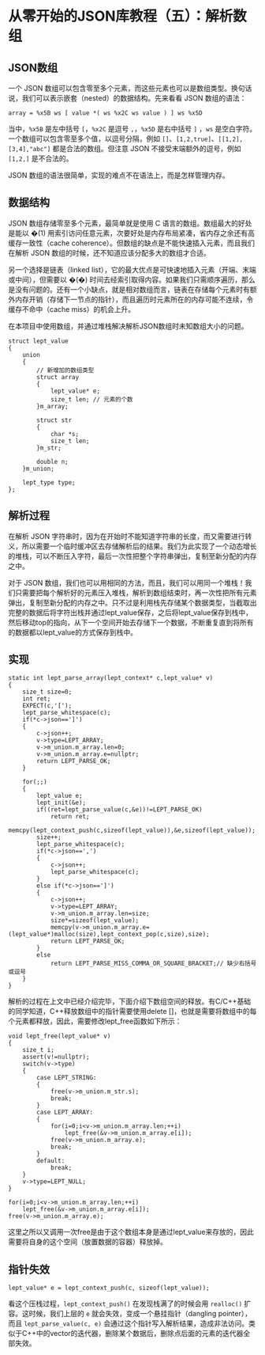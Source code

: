 # 从零开始的JSON库教程（五）：解析数组
## JSON数组

一个 JSON 数组可以包含零至多个元素，而这些元素也可以是数组类型。换句话说，我们可以表示嵌套（nested）的数据结构。先来看看 JSON 数组的语法：

```
array = %x5B ws [ value *( ws %x2C ws value ) ] ws %x5D
```

当中，`%x5B` 是左中括号 `[`，`%x2C` 是逗号 `,`，`%x5D` 是右中括号 `]` ，`ws` 是空白字符。一个数组可以包含零至多个值，以逗号分隔，例如 `[]`、`[1,2,true]`、`[[1,2],[3,4],"abc"]` 都是合法的数组。但注意 JSON 不接受末端额外的逗号，例如 `[1,2,]` 是不合法的。

JSON 数组的语法很简单，实现的难点不在语法上，而是怎样管理内存。

## 数据结构

JSON 数组存储零至多个元素，最简单就是使用 C 语言的数组。数组最大的好处是能以 �(1) 用索引访问任意元素，次要好处是内存布局紧凑，省内存之余还有高缓存一致性（cache coherence）。但数组的缺点是不能快速插入元素，而且我们在解析 JSON 数组的时候，还不知道应该分配多大的数组才合适。

另一个选择是链表（linked list），它的最大优点是可快速地插入元素（开端、末端或中间），但需要以 �(�) 时间去经索引取得内容。如果我们只需顺序遍历，那么是没有问题的。还有一个小缺点，就是相对数组而言，链表在存储每个元素时有额外内存开销（存储下一节点的指针），而且遍历时元素所在的内存可能不连续，令缓存不命中（cache miss）的机会上升。

在本项目中使用数组，并通过堆栈解决解析JSON数组时未知数组大小的问题。

```
struct lept_value
{
    union 
    {
    	// 新增加的数组类型
        struct array
        {   
            lept_value* e;
            size_t len;	// 元素的个数
        }m_array;

        struct str
        {
            char *s;
            size_t len;
        }m_str;

        double n;
    }m_union;

    lept_type type;
};
```

## 解析过程

在解析 JSON 字符串时，因为在开始时不能知道字符串的长度，而又需要进行转义，所以需要一个临时缓冲区去存储解析后的结果。我们为此实现了一个动态增长的堆栈，可以不断压入字符，最后一次性把整个字符串弹出，复制至新分配的内存之中。

对于 JSON 数组，我们也可以用相同的方法，而且，我们可以用同一个堆栈！我们只需要把每个解析好的元素压入堆栈，解析到数组结束时，再一次性把所有元素弹出，复制至新分配的内存之中。只不过是利用栈先存储某个数据类型，当截取出完整的数据后将字符出栈并通过lept_value保存，之后将lept_value保存到栈中，然后移动top的指向，从下一个空间开始去存储下一个数据，不断重复直到将所有的数据都以lept_value的方式保存到栈中。

## 实现

```
static int lept_parse_array(lept_context* c,lept_value* v)
{
    size_t size=0;
    int ret;
    EXPECT(c,'[');
    lept_parse_whitespace(c);
    if(*c->json==']')
    {
        c->json++;
        v->type=LEPT_ARRAY;
        v->m_union.m_array.len=0;
        v->m_union.m_array.e=nullptr;
        return LEPT_PARSE_OK;
    }

    for(;;)
    {
        lept_value e;
        lept_init(&e);
        if((ret=lept_parse_value(c,&e))!=LEPT_PARSE_OK)
            return ret;
        memcpy(lept_context_push(c,sizeof(lept_value)),&e,sizeof(lept_value));
        size++;
        lept_parse_whitespace(c);
        if(*c->json==',')
        {
            c->json++;
            lept_parse_whitespace(c);
        }
        else if(*c->json==']')
        {
            c->json++;
            v->type=LEPT_ARRAY;
            v->m_union.m_array.len=size;
            size*=sizeof(lept_value);
            memcpy(v->m_union.m_array.e=(lept_value*)malloc(size),lept_context_pop(c,size),size);
            return LEPT_PARSE_OK;
        }
        else
            return LEPT_PARSE_MISS_COMMA_OR_SQUARE_BRACKET;// 缺少右括号或逗号
    }
}
```

解析的过程在上文中已经介绍完毕，下面介绍下数组空间的释放。有C/C++基础的同学知道，C++释放数组中的指针需要使用delete []，也就是需要将数组中的每个元素都释放，因此，需要修改lept_free函数如下所示：

```
void lept_free(lept_value* v)
{
    size_t i;
    assert(v!=nullptr);
    switch(v->type)
    {
        case LEPT_STRING:
        {
            free(v->m_union.m_str.s);
            break;
        }
        case LEPT_ARRAY:
        {
            for(i=0;i<v->m_union.m_array.len;++i)
                lept_free(&v->m_union.m_array.e[i]);
            free(v->m_union.m_array.e);
            break;
        }
        default:
            break;
    }
    v->type=LEPT_NULL;
}
```

```
for(i=0;i<v->m_union.m_array.len;++i)
	lept_free(&v->m_union.m_array.e[i]);
free(v->m_union.m_array.e);
```

这里之所以又调用一次free是由于这个数组本身是通过lept_value来存放的，因此需要将自身的这个空间（放置数据的容器）释放掉。

## 指针失效

```
lept_value* e = lept_context_push(c, sizeof(lept_value));
```

看这个压栈过程，`lept_context_push()` 在发现栈满了的时候会用 `realloc()` 扩容。这时候，我们上层的 `e` 就会失效，变成一个悬挂指针（dangling pointer），而且 `lept_parse_value(c, e)` 会通过这个指针写入解析结果，造成非法访问。类似于C++中的vector的迭代器，删除某个数据后，删除点后面的元素的迭代器全部失效。
